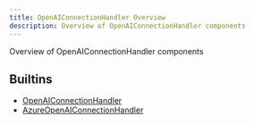 ```yaml
---
title: OpenAIConnectionHandler Overview
description: Overview of OpenAIConnectionHandler components
---
```

Overview of OpenAIConnectionHandler components
## Builtins
* [OpenAIConnectionHandler](/docs/components/openaiconnectionhandler/openaiconnectionhandler/)
* [AzureOpenAIConnectionHandler](/docs/components/openaiconnectionhandler/azureopenaiconnectionhandler/)